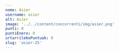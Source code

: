 ```yaml
---
nome: Asier
username: asier
alt: Asier
image: '../../content/concorrenti/img/asier.png'
punti: 0
puntiEnero: 0
urtarrilekoPuntuak: 0
slug: 'asier-25'
---
```

